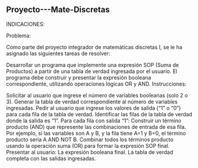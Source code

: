 ## Proyecto---Mate-Discretas

INDICACIONES:

Problema:

Como parte del proyecto integrador de matemáticas discretas I, se le ha asignado las siguientes tareas de resolver:

Desarrollar un programa que implemente una expresión SOP (Suma de Productos) a partir de una tabla de verdad ingresada por el usuario. El programa debe construir y presentar la expresión booleana correspondiente, utilizando operaciones lógicas OR y AND.
Instrucciones:

Solicitar al usuario que ingrese el número de variables booleanas (solo 2 o 3).
Generar la tabla de verdad correspondiente al número de variables ingresadas.
Pedir al usuario que ingrese los valores de salida (“1” o “0”) para cada fila de la tabla de verdad.
Identificar las filas de la tabla de verdad donde la salida es “1”.
Para cada fila con salida “1”:
Construir un término producto (AND) que represente las combinaciones de entrada de esa fila. Por ejemplo, si las variables son A y B, y la fila tiene A=1 y B=0, el término producto sería A AND NOT B.
Combinar todos los términos producto usando la operación suma (OR) para formar la expresión SOP final.
Presentar al usuario:
La expresión booleana final.
La tabla de verdad completa con las salidas ingresadas.
 
